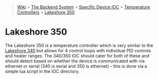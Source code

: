 > [Wiki](Home) > [The Backend System](The-Backend-System) > [Specific Device IOC](Specific-Device-IOC) > [Temperature Controllers](Temperature-Controllers) > [Lakeshore 350](Lakeshore350)

# Lakeshore 350 

The Lakeshore 350 is a temperature controller which is very similar to the [Lakeshore 340](Lakeshore340) but allows for 4 control loops with individual PID controls and heater ranges. The 340/350 IOC should cater for both of these and should detect based on whether the device is communicated with via ethernet or serial (340 is serial and 350 is ethernet) - this is done via a simple lua script in the IOC directory. 



